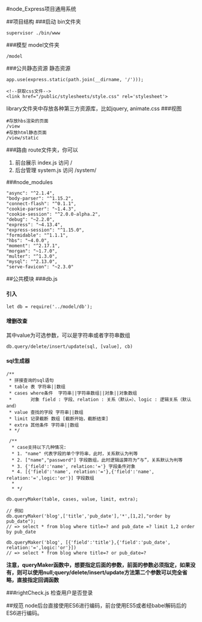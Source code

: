 #node_Express项目通用系统

##项目结构
###启动
bin文件夹

    supervisor ./bin/www
###模型
model文件夹

    /model
###公共静态资源
静态资源

    app.use(express.static(path.join(__dirname, '/')));
    
    <!--获取css文件-->
    <link href="/public/stylesheets/style.css" rel='stylesheet'>

library文件夹中存放各种第三方资源库，比如jquery, animate.css
###视图

    #存放hbs渲染的页面
    /view
    #存放html静态页面
    /view/static
###路由
route文件夹，你可以

1. 前台展示 index.js 访问 /
2. 后台管理 system.js 访问 /system/

###node_modules

    "async": "^2.1.4",
    "body-parser": "^1.15.2",
    "connect-flash": "^0.1.1",
    "cookie-parser": "~1.4.3",
    "cookie-session": "^2.0.0-alpha.2",
    "debug": "~2.2.0",
    "express": "~4.13.4",
    "express-session": "^1.15.0",
    "formidable": "^1.1.1",
    "hbs": "~4.0.0",
    "moment": "^2.17.1",
    "morgan": "~1.7.0",
    "multer": "^1.3.0",
    "mysql": "^2.13.0",
    "serve-favicon": "~2.3.0"

##公共模块
###db.js
#### 引入   

    let db = require('../model/db');
    
#### 增删改查

其中value为可选参数，可以是字符串或者字符串数组
    
    db.query/delete/insert/update(sql, [value], cb)
    
#### sql生成器

    /**
     * 拼接查询的sql语句
     * table 表 字符串||数组
     * cases where条件  字符串||字符串数组||对象||对象数组
     *       对象 field : 字段、relation : 关系（默认=）、logic : 逻辑关系（默认and）
     * value 查找的字段 字符串||数组
     * limit 记录截断 数组 [截断开始，截断结束]
     * extra 其他条件 字符串||数组
     * */
     
     /**
      * case支持以下几种情况:
      * 1. "name" 代表字段的单个字符串，此时，关系默认为判等
      * 2. ["name","password"] 字段数组，此时逻辑运算符为“与”，关系默认为判等
      * 3. {'field':'name', relation:'='} 字段条件对象
      * 4. [{'field':'name', relation:'='},{'field':'name', relation:'=',logic:'or'}] 字段数组
      *
      * */
      
    db.queryMaker(table, cases, value, limit, extra);
    
    // 例如
    db.queryMaker('blog',['title','pub_date'],'*',[1,2],"order by pub_date");
    // => select * from blog where title=? and pub_date =? limit 1,2 order by pub_date
    
    db.queryMaker('blog', [{'field':'title'},{'field':'pub_date', relation:'=',logic:'or'}])
    // => select * from blog where title=? or pub_date=?
    
**注意，queryMaker函数中，想要指定后面的参数，前面的参数必须指定，如果没有，则可以使用null;query/delete/insert/update方法第二个参数可以完全省略，直接指定回调函数**
    
###rightCheck.js
检查用户是否登录

##规范
node后台直接使用ES6进行编码，前台使用ES5或者经babel解码后的ES6进行编码。
    
    
